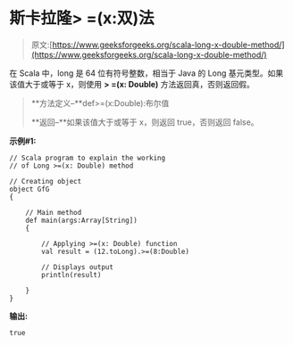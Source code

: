 # 斯卡拉隆> =(x:双)法

> 原文:[https://www.geeksforgeeks.org/scala-long-x-double-method/](https://www.geeksforgeeks.org/scala-long-x-double-method/)

在 Scala 中，long 是 64 位有符号整数，相当于 Java 的 Long 基元类型。如果该值大于或等于 x，则使用 **> =(x: Double)** 方法返回真，否则返回假。

> **方法定义–**def>=(x:Double):布尔值
> 
> **返回–**如果该值大于或等于 x，则返回 true，否则返回 false。

**示例#1:**

```
// Scala program to explain the working 
// of Long >=(x: Double) method

// Creating object
object GfG
{ 

    // Main method
    def main(args:Array[String])
    {

        // Applying >=(x: Double) function
        val result = (12.toLong).>=(8:Double)

        // Displays output
        println(result)

    }
} 
```

**输出:**

```
true

```